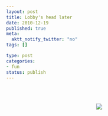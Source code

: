 ```yaml
--- 
layout: post
title: Lobby's head later
date: 2010-12-19
published: true
meta: 
  aktt_notify_twitter: "no"
tags: []

type: post
categories: 
- fun
status: publish
---
```



<br /><br /><center>[![](http://eick.us/files/2010/12/F0AB6778-2E75-408B-83C4-464EDFE1069C0.jpg)](http://eick.us/files/2010/12/F0AB6778-2E75-408B-83C4-464EDFE1069C0.jpg)</center><br /><br />
